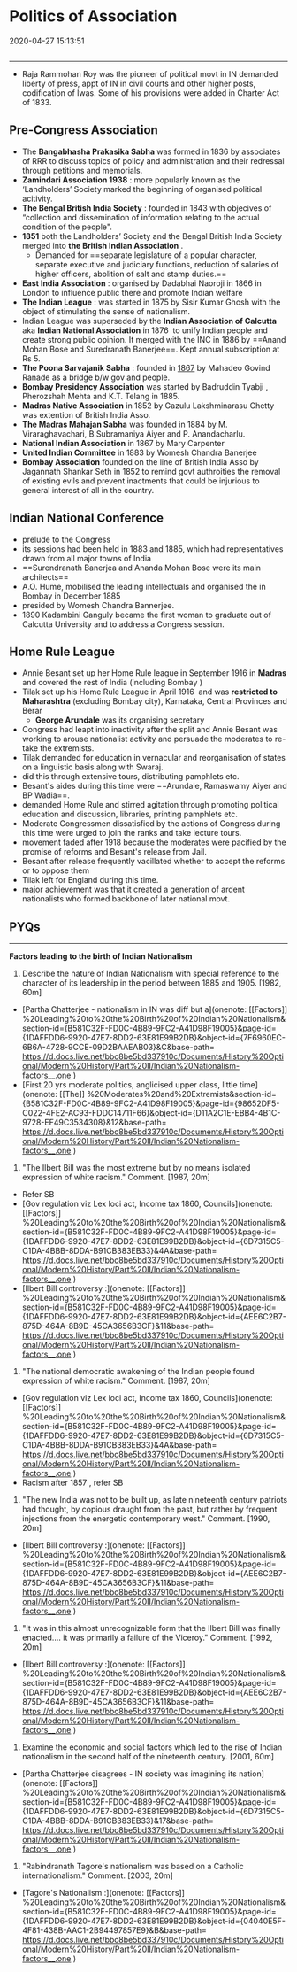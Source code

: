 # Politics of Association

2020-04-27 15:13:51

```toc
```

---

- Raja Rammohan Roy was the pioneer of political movt in IN demanded liberty of press, appt of IN in civil courts and other higher posts, codification of lwas. Some of his provisions were added in Charter Act of 1833.

## Pre-Congress Association

- The **Bangabhasha Prakasika Sabha** was formed in 1836 by associates of RRR to discuss topics of policy and administration and their redressal through petitions and memorials.
- **Zamindari Association 1938** : more popularly known as the ‘Landholders’ Society marked the beginning of organised political acitivity.
- **The Bengal British India Society** : founded in 1843 with objecives of “collection and dissemination of information relating to the actual condition of the people".
- **1851** both the Landholders’ Society and the Bengal British India Society merged into **the British Indian Association** .
	- Demanded for ==separate legislature of a popular character, separate executive and judiciary functions, reduction of salaries of higher officers, abolition of salt and stamp duties.==
- **East India Association** : organised by Dadabhai Naoroji in 1866 in London to influence public there and promote Indian welfare
- **The Indian League** : was started in 1875 by Sisir Kumar Ghosh with the object of stimulating the sense of nationalism.
- Indian League was superseded by the **Indian Association of Calcutta** aka **Indian National Association** in 1876  to unify Indian people and create strong public opinion. It merged with the INC in 1886 by ==Anand Mohan Bose and Suredranath Banerjee==. Kept annual subscription at Rs 5.
- **The Poona Sarvajanik Sabha** : founded in <u>1867</u> by Mahadeo Govind Ranade as a bridge b/w gov and people.
- **Bombay Presidency Association** was started by Badruddin Tyabji , Pherozshah Mehta and K.T. Telang in 1885.
- **Madras Native Association** in 1852 by Gazulu Lakshminarasu Chetty was extention of British India Asso.
- **The Madras Mahajan Sabha** was founded in 1884 by M. Viraraghavachari, B.Subramaniya Aiyer and P. Anandacharlu.
- **National Indian Association** in 1867 by Mary Carpenter
- **United Indian Committee** in 1883 by Womesh Chandra Banerjee
- **Bombay Association** founded on the line of British India Asso by Jagannath Shankar Seth in 1852 to remind govt authroities the removal of existing evils and prevent inactments that could be injurious to general interest of all in the country.

## Indian National Conference

- prelude to the Congress
- its sessions had been held in 1883 and 1885, which had representatives drawn from all major towns of India
- ==Surendranath Banerjea and Ananda Mohan Bose were its main architects==
- A.O. Hume, mobilised the leading intellectuals and organised the in Bombay in December 1885
- presided by Womesh Chandra Bannerjee.
- 1890 Kadambini Ganguly became the first woman to graduate out of Calcutta University and to address a Congress session.

## Home Rule League

- Annie Besant set up her Home Rule league in September 1916 in **Madras** and covered the rest of India (including Bombay )
- Tilak set up his Home Rule League in April 1916  and was **restricted to Maharashtra** (excluding Bombay city), Karnataka, Central Provinces and Berar
	- **George Arundale** was its organising secretary
- Congress had leapt into inactivity after the split and Annie Besant was working to arouse nationalist activity and persuade the moderates to re-take the extremists.
- Tilak demanded for education in vernacular and reorganisation of states on a linguistic basis along with Swaraj.
- did this through extensive tours, distributing pamphlets etc.
- Besant's aides during this time were ==Arundale, Ramaswamy Aiyer and BP Wadia==.
- demanded Home Rule and stirred agitation through promoting political education and discussion, libraries, printing pamphlets etc.
- Moderate Congressmen dissatisfied by the actions of Congress during this time were urged to join the ranks and take lecture tours.
- movement faded after 1918 because the moderates were pacified by the promise of reforms and Besant's release from Jail.
- Besant after release frequently vacillated whether to accept the reforms or to oppose them
- Tilak left for England during this time.
- major achievement was that it created a generation of ardent nationalists who formed backbone of later national movt.

## PYQs

---

**Factors leading to the birth of Indian Nationalism**

1. Describe the nature of Indian Nationalism with special reference to the character of its
leadership in the period between 1885 and 1905. [1982, 60m]
- [Partha Chatterjee - nationalism in IN was diff but a](onenote: [[Factors]] %20Leading%20to%20the%20Birth%20of%20Indian%20Nationalism&section-id={B581C32F-FD0C-4B89-9FC2-A41D98F19005}&page-id={1DAFFDD6-9920-47E7-8DD2-63E81E99B2DB}&object-id={7F6960EC-6B6A-4728-9CCE-09D2BAAEAB03}&C&base-path= <https://d.docs.live.net/bbc8be5bd337910c/Documents/History%20Optional/Modern%20History/Part%20II/Indian%20Nationalism-factors__.one> )
- [First 20 yrs moderate politics, anglicised upper class, little time](onenote: [[The]] %20Moderates%20and%20Extremists&section-id={B581C32F-FD0C-4B89-9FC2-A41D98F19005}&page-id={98652DF5-C022-4FE2-AC93-FDDC14711F66}&object-id={D11A2C1E-EBB4-4B1C-9728-EF49C3534308}&12&base-path= <https://d.docs.live.net/bbc8be5bd337910c/Documents/History%20Optional/Modern%20History/Part%20II/Indian%20Nationalism-factors__.one> )

1. "The Ilbert Bill was the most extreme but by no means isolated expression of white
racism." Comment. [1987, 20m]
- Refer SB
- [Gov regulation viz Lex loci act, Income tax 1860, Councils](onenote: [[Factors]] %20Leading%20to%20the%20Birth%20of%20Indian%20Nationalism&section-id={B581C32F-FD0C-4B89-9FC2-A41D98F19005}&page-id={1DAFFDD6-9920-47E7-8DD2-63E81E99B2DB}&object-id={6D7315C5-C1DA-4BBB-8DDA-B91CB383EB33}&4A&base-path= <https://d.docs.live.net/bbc8be5bd337910c/Documents/History%20Optional/Modern%20History/Part%20II/Indian%20Nationalism-factors__.one> )
- [Ilbert Bill controversy :](onenote: [[Factors]] %20Leading%20to%20the%20Birth%20of%20Indian%20Nationalism&section-id={B581C32F-FD0C-4B89-9FC2-A41D98F19005}&page-id={1DAFFDD6-9920-47E7-8DD2-63E81E99B2DB}&object-id={AEE6C2B7-875D-464A-8B9D-45CA3656B3CF}&11&base-path= <https://d.docs.live.net/bbc8be5bd337910c/Documents/History%20Optional/Modern%20History/Part%20II/Indian%20Nationalism-factors__.one> )

1. "The national democratic awakening of the Indian people found expression of white
racism." Comment. [1987, 20m]
- [Gov regulation viz Lex loci act, Income tax 1860, Councils](onenote: [[Factors]] %20Leading%20to%20the%20Birth%20of%20Indian%20Nationalism&section-id={B581C32F-FD0C-4B89-9FC2-A41D98F19005}&page-id={1DAFFDD6-9920-47E7-8DD2-63E81E99B2DB}&object-id={6D7315C5-C1DA-4BBB-8DDA-B91CB383EB33}&4A&base-path= <https://d.docs.live.net/bbc8be5bd337910c/Documents/History%20Optional/Modern%20History/Part%20II/Indian%20Nationalism-factors__.one> )
- Racism after 1857 , refer SB

1. "The new India was not to be built up, as late nineteenth century patriots had thought, by copious draught from the past, but rather by frequent injections from the energetic
contemporary west." Comment. [1990, 20m]
- [Ilbert Bill controversy :](onenote: [[Factors]] %20Leading%20to%20the%20Birth%20of%20Indian%20Nationalism&section-id={B581C32F-FD0C-4B89-9FC2-A41D98F19005}&page-id={1DAFFDD6-9920-47E7-8DD2-63E81E99B2DB}&object-id={AEE6C2B7-875D-464A-8B9D-45CA3656B3CF}&11&base-path= <https://d.docs.live.net/bbc8be5bd337910c/Documents/History%20Optional/Modern%20History/Part%20II/Indian%20Nationalism-factors__.one> )

1. "It was in this almost unrecognizable form that the Ilbert Bill was finally enacted…. it was
primarily a failure of the Viceroy." Comment. [1992, 20m]
- [Ilbert Bill controversy :](onenote: [[Factors]] %20Leading%20to%20the%20Birth%20of%20Indian%20Nationalism&section-id={B581C32F-FD0C-4B89-9FC2-A41D98F19005}&page-id={1DAFFDD6-9920-47E7-8DD2-63E81E99B2DB}&object-id={AEE6C2B7-875D-464A-8B9D-45CA3656B3CF}&11&base-path= <https://d.docs.live.net/bbc8be5bd337910c/Documents/History%20Optional/Modern%20History/Part%20II/Indian%20Nationalism-factors__.one> )

1. Examine the economic and social factors which led to the rise of Indian nationalism in the second half of the nineteenth century. [2001, 60m]
- [Partha Chatterjee disagrees - IN society was imagining its nation](onenote: [[Factors]] %20Leading%20to%20the%20Birth%20of%20Indian%20Nationalism&section-id={B581C32F-FD0C-4B89-9FC2-A41D98F19005}&page-id={1DAFFDD6-9920-47E7-8DD2-63E81E99B2DB}&object-id={6D7315C5-C1DA-4BBB-8DDA-B91CB383EB33}&17&base-path= <https://d.docs.live.net/bbc8be5bd337910c/Documents/History%20Optional/Modern%20History/Part%20II/Indian%20Nationalism-factors__.one> )

1. "Rabindranath Tagore's nationalism was based on a Catholic internationalism."
Comment. [2003, 20m]
- [Tagore's Nationalism :](onenote: [[Factors]] %20Leading%20to%20the%20Birth%20of%20Indian%20Nationalism&section-id={B581C32F-FD0C-4B89-9FC2-A41D98F19005}&page-id={1DAFFDD6-9920-47E7-8DD2-63E81E99B2DB}&object-id={04040E5F-4F81-438B-AAC1-2B94497857E9}&B&base-path= <https://d.docs.live.net/bbc8be5bd337910c/Documents/History%20Optional/Modern%20History/Part%20II/Indian%20Nationalism-factors__.one> )

